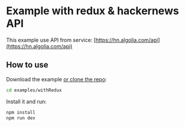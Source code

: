 # Example with redux & hackernews API

This example use API from service: [https://hn.algolia.com/api](https://hn.algolia.com/api)

## How to use

Download the example [or clone the repo](https://github.com/ChoTotOSS/search-suggestion):

```bash
cd examples/withRedux
```

Install it and run:

```bash
npm install
npm run dev
```